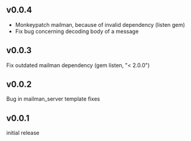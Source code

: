 ## v0.0.4

- Monkeypatch mailman, because of invalid dependency (listen gem)
- Fix bug concerning decoding body of a message

## v0.0.3

Fix outdated mailman dependency (gem listen, "< 2.0.0")

## v0.0.2

Bug in mailman_server template fixes

## v0.0.1

initial release